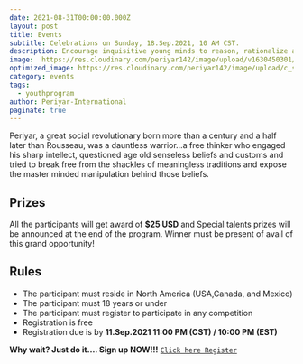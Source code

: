 ```yaml
---
date: 2021-08-31T00:00:00.000Z
layout: post
title: Events
subtitle: Celebrations on Sunday, 18.Sep.2021, 10 AM CST.
description: Encourage inquisitive young minds to reason, rationalize and fearlessly ask questions especially when something does not connect with the intellect…
image:  https://res.cloudinary.com/periyar142/image/upload/v1630450301/Events_v5cbtp.jpg
optimized_image: https://res.cloudinary.com/periyar142/image/upload/c_scale,w_380/v1630450301/Events_v5cbtp.jpg
category: events
tags:
  - youthprogram
author: Periyar-International
paginate: true
---
```


Periyar, a great social revolutionary born more than a century and a half later than Rousseau, was a dauntless warrior…a free thinker who engaged his sharp intellect, questioned age old senseless beliefs and customs and tried to break free from the shackles of meaningless traditions and expose the master minded manipulation behind those beliefs. 



## Prizes

All the participants will get award of <strong>$25 USD</strong> and Special talents prizes will be announced at the end of the program. Winner must be present of avail of this grand opportunity!

## Rules

* The participant must reside in North America (USA,Canada, and Mexico) 
* The participant must 18 years or under
* The participant must register to participate in any competition
* Registration is free
* Registration due is by <strong>11.Sep.2021 11:00 PM (CST) / 10:00 PM (EST)</strong>

**Why wait? Just do it…. Sign up NOW!!!**
<a  href="https://www.periyar143.info/register/">`Click here Register`</a>







